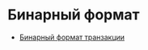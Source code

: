 # Бинарный формат

* [Бинарный формат транзакции](/blockchain/binary-format/transaction-binary-format.md)
